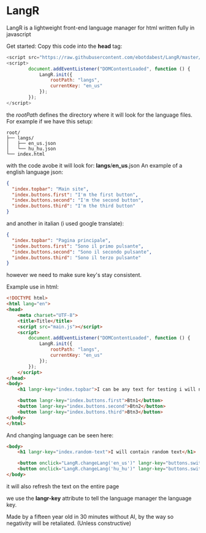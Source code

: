 # LangR

LangR is a lightweight front-end language manager for html written fully in javascript

Get started:
Copy this code into the **head** tag:
```javascript
<script src="https://raw.githubusercontent.com/ebotdabest/LangR/master/main.js"></script>
<script>
        document.addEventListener("DOMContentLoaded", function () {
            LangR.init({
                rootPath: "langs",
                currentKey: "en_us"
            });
        });
</script>
```

the *rootPath* defines the directory where it will look for the language files.
For example if we have this setup:
```
root/
├── langs/
│   ├── en_us.json
│   └── hu_hu.json
└── index.html
```

with the code avobe it will look for: **langs**/**en_us**.json
An example of a english language json:
```json
{
  "index.topbar": "Main site",
  "index.buttons.first": "I'm the first button",
  "index.buttons.second": "I'm the second button",
  "index.buttons.third": "I'm the third button"
}
```
and another in italian (i used google translate):
```json
{
  "index.topbar": "Pagina principale",
  "index.buttons.first": "Sono il primo pulsante",
  "index.buttons.second": "Sono il secondo pulsante",
  "index.buttons.third": "Sono il terzo pulsante"
}
```
however we need to make sure key's stay consistent.

Example use in html:
```html
<!DOCTYPE html>
<html lang="en">
<head>
    <meta charset="UTF-8">
    <title>Title</title>
    <script src="main.js"></script>
    <script>
        document.addEventListener("DOMContentLoaded", function () {
            LangR.init({
                rootPath: "langs",
                currentKey: "en_us"
            });
        });
    </script>
</head>
<body>
    <h1 langr-key="index.topbar">I can be any text for testing i will not be visible!</h1>

    <button langr-key="index.buttons.first">Btn1</button>
    <button langr-key="index.buttons.second">Btn2</button>
    <button langr-key="index.buttons.third">Btn3</button>
</body>
</html>
```

And changing language can be seen here:
```html
<body>
    <h1 langr-key="index.random-text">I will contain random text</h1>

    <button onclick="LangR.changeLang('en_us')" langr-key="buttons.switch.en">Switch to english</button>
    <button onclick="LangR.changeLang('hu_hu')" langr-key="buttons.switch.en">Switch to hungarian</button>
</body>
```
it will also refresh the text on the entire page

we use the **langr-key** attribute to tell the language manager the language key.


Made by a fifteen year old in 30 minutes without AI, by the way so negativity will be retaliated.
(Unless constructive)
